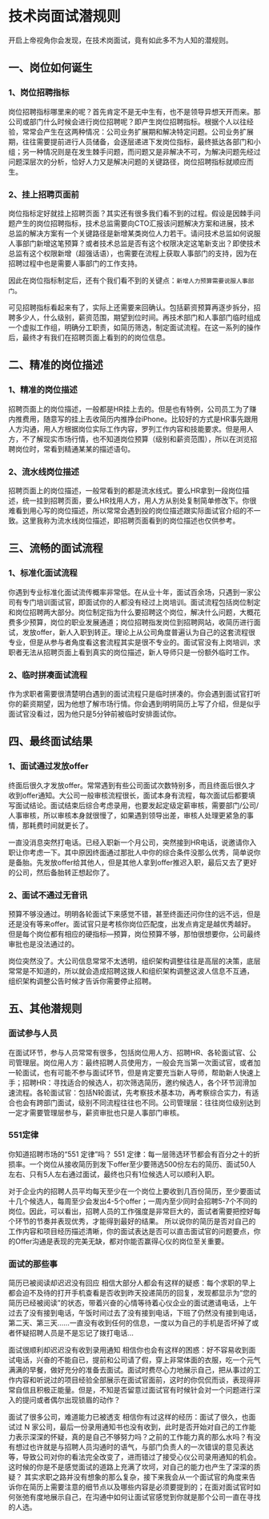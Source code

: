 # 技术岗面试潜规则

开启上帝视角你会发现，在技术岗面试，竟有如此多不为人知的潜规则。

## 一、岗位如何诞生

### 1、岗位招聘指标

岗位招聘指标哪里来的呢？首先肯定不是无中生有，也不是领导异想天开而来。那公司或部门什么时候会进行岗位招聘呢？即产生岗位招聘指标。根据个人以往经验，常常会产生在这两种情况：公司业务扩展期和解决特定问题。公司业务扩展期，往往需要提前进行人员储备，会逐层递进下发岗位指标，最终抵达各部门和小组；另一种情况则是在发生棘手问题，而问题又是非解决不可，为解决问题先经过问题深层次的分析，恰好人力又是解决问题的关键路径，岗位招聘指标就顺应而生。

### 2、挂上招聘页面前

岗位指标定好就挂上招聘页面？其实还有很多我们看不到的过程。假设是因棘手问题产生的岗位招聘指标，技术总监需要向CTO汇报该问题解决方案和进展，技术总监的解决方案有一个关键路径是新增某类岗位人力若干。请问技术总监如何说服人事部门新增这笔预算？或者技术总监是否有这个权限决定这笔新支出？即使技术总监有这个权限新增（超强话语），也需要在流程上获取人事部门的支持，因为在招聘过程中也是需要人事部门的工作支持。

因此在岗位指标制定后，还有个我们看不到的关键点：`新增人力预算需要说服人事部门`。

可见招聘指标看起来有了，实际上还需要来回确认。包括薪资预算再逐步拆分，招聘多少人，什么级别，薪资范围，期望到位时间。再技术部门和人事部门临时组成一个虚拟工作组，明确分工职责，如简历筛选，制定面试流程。在这一系列的操作后，最终才有我们在招聘页面上看到的的岗位信息。

## 二、精准的岗位描述

### 1、精准的岗位描述

招聘页面上的岗位描述，一般都是HR挂上去的。但是也有特例，公司员工为了赚内推费用，随意写的挂上去收简历内推挣台iPhone。比较好的方式是HR事先跟用人方沟通，用人方根据岗位实际工作内容，罗列工作内容和技能要求。但是用人方，不了解现实市场行情，也不知道岗位预算（级别和薪资范围），所以在浏览招聘岗位时，常看到精通某某的描述语句。

### 2、流水线岗位描述

招聘页面上的岗位描述，一般常看到的都是流水线式。要么HR拿到一段岗位描述，统一挂到招聘页面，要么HR找用人方，用人方从别处复制简单修改下。你很难看到用心写的岗位描述，所以常常会遇到投的岗位描述跟实际面试官介绍的不一致。这里我称为流水线岗位描述，即招聘页面看到的岗位描述也仅供参考。

## 三、流畅的面试流程

### 1、标准化面试流程

你遇到专业标准化面试流传概率非常低。在从业十年，面试百余场，只遇到一家公司有专门培训面试官，即面试你的人都没有经过上岗培训。面试流程包括岗位制定和岗位招聘两大部分。岗位制定指为什么要招聘这个岗位，解决什么问题，大概花费多少预算，岗位的职业发展通道；岗位招聘指发岗位到招聘网站，收简历进行面试，发放offer，新人入职到转正。理论上从公司角度普遍认为自己的这套流程很专业，但是从参与者角度看这套流程其实是很不专业的。面试官没有上岗培训，求职者无法从招聘页面上看到真实的岗位描述，新人导师只是一份额外临时工作。

### 2、临时拼凑面试流程

作为求职者需要很清楚明白遇到的面试流程只是临时拼凑的。你会遇到面试官打听你的薪资期望，因为他想了解市场行情。你会遇到明明简历上写了介绍，但是似乎面试官没看过，因为他只是5分钟前被临时安排面试你。

## 四、最终面试结果

### 1、面试通过发放offer

终面后很久才发放offer。常常遇到有些公司面试次数特别多，而且终面后很久才收到offer通知。大公司一般审核流程很长，面试本身有流程，每次面试后都要填写面试结论。面试结束后综合考虑录用，也要发起定级定薪审核，需要部门/公司/人事审核，所以审核本身就很慢了，如果遇到领导出差，审核人处理更紧急的事情，那耗费时间就更长了。

一直没消息突然打电话。已经入职新一个月公司，突然接到HR电话，说邀请你入职让你考虑一下。其中原因终面通过那批人中你的综合条件没那么优秀，简单说你是备胎。先发放offer给其他人，但是其他人拿到offer推迟入职，最后又去了更好的公司，然后备胎转正想起你了。

### 2、面试不通过无音讯

预算不够没通过。明明各轮面试下来感觉不错，甚至终面还问你住的远不远，但是还是没有等来offer。面试官只是考核你岗位匹配度，出发点肯定是越优秀越好。但是每个岗位都有相应的硬指标—预算，岗位预算不够，那怕很想要你，公司最终审批也是没法通过的。

岗位突然没了。大公司信息常常不太透明，组织架构调整往往是高层的决策，底层常常是不知道的，所以就会造成招聘这拨人和组织架构调整这波人信息不互通， 组织架构调整公告时候才告诉你需要停止招聘。

## 五、其他潜规则

### 面试参与人员

在面试环节，参与人员常常有很多，包括岗位用人方、招聘HR、各轮面试官、公司管理层。岗位用人方：最终招聘人员使用方，一般会充当第一次面试官，或者加一轮面试，也有可能不参与面试环节，但是肯定要充当新人导师，帮助新人快速上手；招聘HR：寻找适合的候选人，初次筛选简历，邀约候选人，各个环节润滑加速流程。各轮面试官：包括N轮面试，先考察技术基本功，再考察综合实力，有适合也会有跨部门面试，级别不同流程往往也不同。公司管理层：往往岗位级别达到一定才需要管理层参与，薪资审批也只是人事部门审核。

### 551定律

你知道招聘市场的“551 定律”吗？ 551 定律：每一层筛选环节都会有百分之十的折损率。一个岗位从接收简历到发下offer至少要筛选500份左右的简历、面试50人左右、只有5人左右通过面试，最终也只有1位候选人可以顺利入职。

对于企业内的招聘人员平均每天至少在一个岗位上要收到几百份简历，至少要面试十几个候选人，每周至少会发出4-5个offer；一周内至少同时会招聘5-7个不同的岗位。因此，可以看出，招聘人员的工作强度是非常巨大的，面试者需要把控好每个环节的节奏并表现优秀，才能得到最好的结果。 所以说你的简历是否对自己的工作内容和项目经历描述清晰，你的面试表达是否可以直击面试官的问题要点，你的Offer沟通是表现的完美无缺，都对你能否赢得心仪的岗位至关重要。

### 面试的那些事

简历已被阅读却迟迟没有回应 相信大部分人都会有这样的疑惑：每个求职的早上都会迫不及待的打开手机查看是否收到昨天投递简历的回复，发现都显示为“您的简历已经被阅读”的状态，带着兴奋的心情等待着心仪企业的面试邀请电话，上午过去了没有接到电话，午饭时间过去了没有接到电话，下班了仍然没有接到电话，第二天、第三天……一直没有收到任何的信息，一度以为自己的手机是否坏掉了或者怀疑招聘人员是不是忘记了拨打电话…

面试很顺利却迟迟没有收到录用通知 相信你也会有这样的困惑：好不容易收到面试电话，兴奋的不能自已，提前和公司请了假，穿上非常体面的衣服，吃一个元气满满的早餐，做好充分的准备去面试。面试时费尽心力地展示自己，把从事过的工作内容和听说过的项目经验全部展示在面试官面前，这时的你侃侃而谈，表现得非常自信且积极正能量。但是，不知是否留意过面试官有时候针会对一个问题进行深入的提问或者偶尔出现锁眉的动作？

面试了很多公司，难道能力已被透支 相信你有过这样的经历：面试了很久，也面试过 N 家公司，最后一份录用通知书也没有收到，此时是否开始对自己的工作能力表示深深的怀疑，真的是自己不够努力吗？之前的工作能力真的那么水吗？有没有想过也许就是与招聘人员沟通时的语气，与部门负责人的一次错误的意见表达等，导致公司对你的看法完全改变了，进而错过了接受心仪公司录用通知的机会。 这时候的你是不是感觉面试的道路上充满了坎坷，对自己的能力也产生了深深的质疑？ 其实求职之路并没有想象的那么复杂，接下来我会从一个面试官的角度来告诉你在简历上需要注意的细节点以及哪些内容是必须要提到的；在面对面试官时如何张弛有度地展示自己，在沟通中如何让面试官感觉到你就是那个公司一直在寻找的人选。